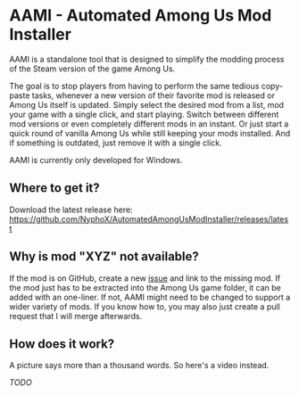 # AAMI - Automated Among Us Mod Installer

AAMI is a standalone tool that is designed to simplify the modding process of the Steam version of the game Among Us.

The goal is to stop players from having to perform  the same tedious copy-paste tasks, whenever a new version of their favorite mod is released or Among Us itself is updated. Simply select the desired mod from a list, mod your game with a single click, and start playing. Switch between different mod versions or even completely different mods in an instant. Or just start a quick round of vanilla Among Us while still keeping your mods installed. And if something is outdated, just remove it with a single click.

AAMI is currently only developed for Windows.

## Where to get it?

Download the latest release here: https://github.com/NyphoX/AutomatedAmongUsModInstaller/releases/latest

## Why is mod "XYZ" not available?

If the mod is on GitHub, create a new [issue](https://github.com/NyphoX/AutomatedAmongUsModInstaller/issues) and link to the missing mod. If the mod just has to be extracted into the Among Us game folder, it can be added with an one-liner. If not, AAMI might need to be changed to support a wider variety of mods. If you know how to, you may also just create a pull request that I will merge afterwards.

## How does it work?

A picture says more than a thousand words. So here's a video instead.

_TODO_
